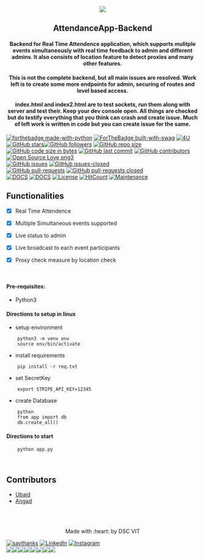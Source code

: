 <p align="center">
	<img src="https://user-images.githubusercontent.com/30529572/72455010-fb38d400-37e7-11ea-9c1e-8cdeb5f5906e.png" />
	<h2 align="center"> AttendanceApp-Backend  </h2>
	<h4 align="center"> Backend for Real Time Attendence application, which supports mulitple events simultaneously with real time feedback to admin and different admins. It also consists of location feature to detect proxies and many other features. <h4>
</p>
	<h4 align="center"> This is not the complete backend, but all main issues are resolved. Work left is to create some more endpoints for admin, securing of routes and level based access. </h4>
	<h4 align="center"> index.html and index2.html are to test sockets, run them along with server and test their. Keep your dev console open. All things are checked but do testify everything that you think can crash and create issue. Much of left work is written in code but you can create issue for the same. </h4>


[![forthebadge made-with-python](http://ForTheBadge.com/images/badges/made-with-python.svg)](https://www.python.org/) [![ForTheBadge built-with-swag](http://ForTheBadge.com/images/badges/built-with-swag.svg)](https://GitHub.com/D-E-F-E-A-T/) [![4U](https://forthebadge.com/images/badges/for-you.svg)](https://github.com/GDGVIT/)
</br>
[![GitHub stars](https://img.shields.io/github/stars/GDGVIT/AttendanceApp-Backend.svg?style=social&label=Star&maxAge=2592000)](https://GitHub.com/GDGVIT/AttendanceApp-Backend/stargazers/)[![GitHub followers](https://img.shields.io/github/followers/D-E-F-E-A-T.svg?style=social&label=Follow&maxAge=2592000)](https://github.com/D-E-F-E-A-T?tab=followers)
[![GitHub repo size](https://img.shields.io/github/repo-size/GDGVIT/AttendanceApp-Backend.svg?logo=git&style=social)](https://github.com/GDGVIT/) [![GitHub code size in bytes](https://img.shields.io/github/languages/code-size/GDGVIT/AttendanceApp-Backend.svg?logo=python&style=social)](https://github.com/GDGVIT/AttendanceApp-Backend)
 [![GitHub last commit](https://img.shields.io/github/last-commit/GDGVIT/AttendanceApp-Backend.svg?color=critical&logo=github&style=social)](https://github.com/GDGVIT/AttendanceApp-Backend/) [![GitHub contributors](https://img.shields.io/github/contributors/GDGVIT/AttendanceApp-Backend.svg)](https://GitHub.com/GDGVIT/AttendanceApp-Backend/graphs/contributors/) [![Open Source Love png3](https://badges.frapsoft.com/os/v3/open-source.png?v=103)](https://github.com/ellerbrock/open-source-badges/)
 </br>
 [![GitHub issues](https://img.shields.io/github/issues/GDGVIT/AttendanceApp-Backend.svg)](https://GitHub.com/GDGVIT/AttendanceApp-Backend/issues/) [![GitHub issues-closed](https://img.shields.io/github/issues-closed/GDGVIT/AttendanceApp-Backend.svg)](https://GitHub.com/GDGVIT/AttendanceApp-Backend/issues?q=is%3Aissue+is%3Aclosed)
</br>
[![GitHub pull-requests](https://img.shields.io/github/issues-pr/GDGVIT/AttendanceApp-Backend.svg)](https://GitHub.com/GDGVIT/AttendanceApp-Backend/pull/) [![GitHub pull-requests closed](https://img.shields.io/github/issues-pr-closed/GDGVIT/AttendanceApp-Backend.svg)](https://GitHub.com/GDGVIT/AttendanceApp-Backend/pull/)
</br>
[![DOCS](https://img.shields.io/badge/Documentation-postman%20docs-green?style=flat-square&logo=appveyor)](https://documenter.getpostman.com/view/9118595/SWTBfJAv)
[![DOCS](https://img.shields.io/badge/Documentation-Testing%20Guide-green?style=flat-square&logo=appveyor)](https://github.com/D-E-F-E-A-T/AttendanceApp-Backend/blob/factored_code_beta/Guides/TestingGuide.md)
[![License](http://img.shields.io/:license-mit-blue.svg?style=flat-square)](http://badges.mit-license.org)
[![HitCount](http://hits.dwyl.io/D-E-F-E-A-T/AttendanceApp-Backend.svg)](http://hits.dwyl.io/D-E-F-E-A-T/AttendanceApp-Backend)
[![Maintenance](https://img.shields.io/badge/Maintained%3F-yes-green.svg)](https://GitHub.com/GDGVIT/AttendanceApp-Backend)

## Functionalities
- [x]  Real Time Attendence
- [x]  Multiple Simultaneous events supported
- [x]  Live status to admin
- [x]  Live broadcast to each event participants 
- [x]  Proxy check measure by location check


<br>


#### Pre-requisites:
  - Python3

#### Directions to setup in linux 
  - setup environment
```
    python3 -m venv env
    source env/bin/activate
```
  - install requirements
```
    pip install -r req.txt
```
  - set SecretKey
```
    export STRIPE_API_KEY=12345
```
  - create Database
```
    python
    from app import db
    db.create_all()
```

#### Directions to start

```
    python app.py
```

<br>

## Contributors

- [ Ubaid ](https://github.com/Geek-ubaid/)
- [ Angad ](https://github.com/L04DB4L4NC3R)


<br>
<br>

<p align="center">
	Made with :heart: by DSC VIT
</p>


[![saythanks](https://img.shields.io/badge/say-thanks-ff69b4.svg)](https://github.com/D-E-F-E-A-T) 
[![LinkedIn](https://img.shields.io/static/v1.svg?label=Connect&message=@Kush&color=grey&logo=linkedin&labelColor=blue&style=social)](https://www.linkedin.com/in/kush-choudhary-567b38169?lipi=urn%3Ali%3Apage%3Ad_flagship3_profile_view_base_contact_details%3BDYkgbUGhTniMSRqOUkdN3A%3D%3D) [![Instagram](https://img.shields.io/badge/Instagram-follow-yellow.svg?logo=instagram&logoColor=white)](https://www.instagram.com/kush.philosopher/)
</br>
[![](https://sourcerer.io/fame/D-E-F-E-A-T/GDGVIT/AttendanceApp-Backend/images/0)](https://sourcerer.io/fame/D-E-F-E-A-T/GDGVIT/AttendanceApp-Backend/links/0)[![](https://sourcerer.io/fame/D-E-F-E-A-T/GDGVIT/AttendanceApp-Backend/images/1)](https://sourcerer.io/fame/D-E-F-E-A-T/GDGVIT/AttendanceApp-Backend/links/1)[![](https://sourcerer.io/fame/D-E-F-E-A-T/GDGVIT/AttendanceApp-Backend/images/2)](https://sourcerer.io/fame/D-E-F-E-A-T/GDGVIT/AttendanceApp-Backend/links/2)[![](https://sourcerer.io/fame/D-E-F-E-A-T/GDGVIT/AttendanceApp-Backend/images/3)](https://sourcerer.io/fame/D-E-F-E-A-T/GDGVIT/AttendanceApp-Backend/links/3)[![](https://sourcerer.io/fame/D-E-F-E-A-T/GDGVIT/AttendanceApp-Backend/images/4)](https://sourcerer.io/fame/D-E-F-E-A-T/GDGVIT/AttendanceApp-Backend/links/4)[![](https://sourcerer.io/fame/D-E-F-E-A-T/GDGVIT/AttendanceApp-Backend/images/5)](https://sourcerer.io/fame/D-E-F-E-A-T/GDGVIT/AttendanceApp-Backend/links/5)[![](https://sourcerer.io/fame/D-E-F-E-A-T/GDGVIT/AttendanceApp-Backend/images/6)](https://sourcerer.io/fame/D-E-F-E-A-T/GDGVIT/AttendanceApp-Backend/links/6)[![](https://sourcerer.io/fame/D-E-F-E-A-T/GDGVIT/AttendanceApp-Backend/images/7)](https://sourcerer.io/fame/D-E-F-E-A-T/GDGVIT/AttendanceApp-Backend/links/7)
